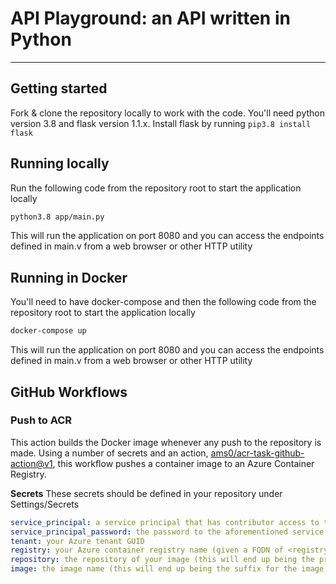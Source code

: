 # API Playground: an API written in Python

---

## Getting started
Fork & clone the repository locally to work with the code.  You'll need python version 3.8 and flask version 1.1.x.
Install flask by running `pip3.8 install flask`

## Running locally
Run the following code from the repository root to start the application locally
```bash
python3.8 app/main.py
```
This will run the application on port 8080 and you can access the endpoints defined in main.v from a web browser or other HTTP utility


## Running in Docker
You'll need to have docker-compose and then the following code from the repository root to start the application locally 
```bash
docker-compose up
```
This will run the application on port 8080 and you can access the endpoints defined in main.v from a web browser or other HTTP utility


## GitHub Workflows
### Push to ACR
This action builds the Docker image whenever any push to the repository is made. Using a number of secrets and an action, [ams0/acr-task-github-action@v1](https://github.com/ams0/acr-task-github-action), this workflow pushes a container image to an Azure Container Registry.

**Secrets**
These secrets should be defined in your repository under Settings/Secrets
```yml
service_principal: a service principal that has contributor access to the container registry
service_principal_password: the password to the aforementioned service principal
tenant: your Azure tenant GUID
registry: your Azure container registry name (given a FQDN of <registry>.azurecr.io, only <registry> should be supplied)
repository: the repository of your image (this will end up being the prefix for the image stored in Azure container registry)
image: the image name (this will end up being the suffix for the image stored in Azure container registry)
```
